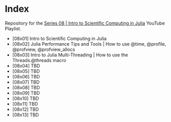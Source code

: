 # Index

Repository for the [Series 08 | Intro to Scientific Computing in Julia](https://www.youtube.com/watch?v=_iQr9lNCTpY&list=PLhQ2JMBcfAsjQzwp2j97uZjNOMi7Ed4CG) YouTube Playlist.

* [08x01] Intro to Scientific Computing in Julia
* [08x02] Julia Performance Tips and Tools | How to use @time, @profile, @profview, @profview_allocs
* [08x03] Intro to Julia Multi-Threading | How to use the Threads.@threads macro
* [08x04] TBD
* [08x05] TBD
* [08x06] TBD
* [08x07] TBD
* [08x08] TBD
* [08x09] TBD
* [08x10] TBD
* [08x11] TBD
* [08x12] TBD
* [08x13] TBD

